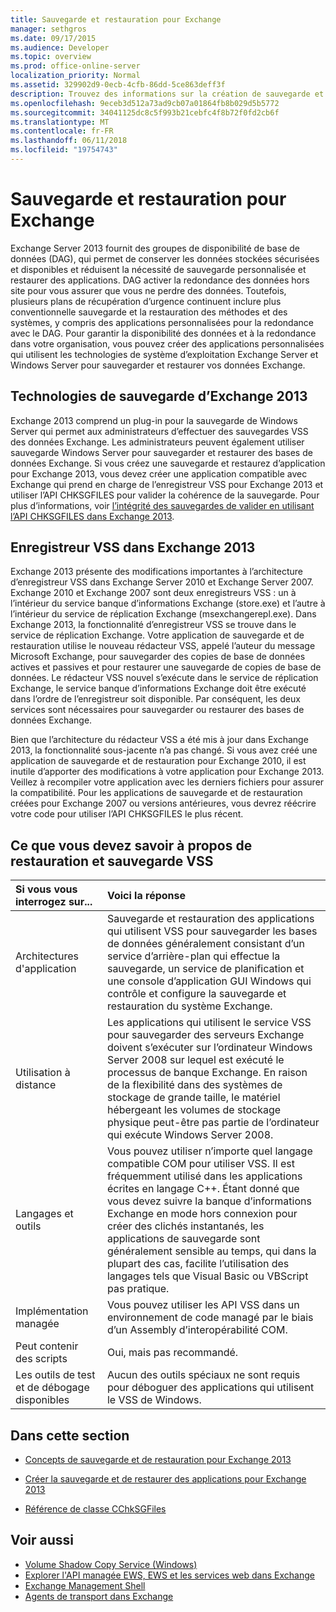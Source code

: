 ```yaml
---
title: Sauvegarde et restauration pour Exchange
manager: sethgros
ms.date: 09/17/2015
ms.audience: Developer
ms.topic: overview
ms.prod: office-online-server
localization_priority: Normal
ms.assetid: 329902d9-0ecb-4cfb-86dd-5ce863deff3f
description: Trouvez des informations sur la création de sauvegarde et de restauration des applications pour Exchange 2013.
ms.openlocfilehash: 9eceb3d512a73ad9cb07a01864fb8b029d5b5772
ms.sourcegitcommit: 34041125dc8c5f993b21cebfc4f8b72f0fd2cb6f
ms.translationtype: MT
ms.contentlocale: fr-FR
ms.lasthandoff: 06/11/2018
ms.locfileid: "19754743"
---
```

# <a name="backup-and-restore-for-exchange"></a>Sauvegarde et restauration pour Exchange
  
Exchange Server 2013 fournit des groupes de disponibilité de base de données (DAG), qui permet de conserver les données stockées sécurisées et disponibles et réduisent la nécessité de sauvegarde personnalisée et restaurer des applications. DAG activer la redondance des données hors site pour vous assurer que vous ne perdre des données. Toutefois, plusieurs plans de récupération d’urgence continuent inclure plus conventionnelle sauvegarde et la restauration des méthodes et des systèmes, y compris des applications personnalisées pour la redondance avec le DAG. Pour garantir la disponibilité des données et à la redondance dans votre organisation, vous pouvez créer des applications personnalisées qui utilisent les technologies de système d’exploitation Exchange Server et Windows Server pour sauvegarder et restaurer vos données Exchange.

<a name="bk_plugin"> </a>

## <a name="backup-technologies-in-exchange-2013"></a>Technologies de sauvegarde d’Exchange 2013

Exchange 2013 comprend un plug-in pour la sauvegarde de Windows Server qui permet aux administrateurs d’effectuer des sauvegardes VSS des données Exchange. Les administrateurs peuvent également utiliser sauvegarde Windows Server pour sauvegarder et restaurer des bases de données Exchange. Si vous créez une sauvegarde et restaurez d’application pour Exchange 2013, vous devez créer une application compatible avec Exchange qui prend en charge de l’enregistreur VSS pour Exchange 2013 et utiliser l’API CHKSGFILES pour valider la cohérence de la sauvegarde. Pour plus d’informations, voir [l’intégrité des sauvegardes de valider en utilisant l’API CHKSGFILES dans Exchange 2013](how-to-validate-backup-integrity-by-using-the-chksgfiles-api-in-exchange.md).

<a name="bk_vsswriter"> </a>

## <a name="vss-writer-in-exchange-2013"></a>Enregistreur VSS dans Exchange 2013

Exchange 2013 présente des modifications importantes à l’architecture d’enregistreur VSS dans Exchange Server 2010 et Exchange Server 2007. Exchange 2010 et Exchange 2007 sont deux enregistreurs VSS : un à l’intérieur du service banque d’informations Exchange (store.exe) et l’autre à l’intérieur du service de réplication Exchange (msexchangerepl.exe). Dans Exchange 2013, la fonctionnalité d’enregistreur VSS se trouve dans le service de réplication Exchange. Votre application de sauvegarde et de restauration utilise le nouveau rédacteur VSS, appelé l’auteur du message Microsoft Exchange, pour sauvegarder des copies de base de données actives et passives et pour restaurer une sauvegarde de copies de base de données. Le rédacteur VSS nouvel s’exécute dans le service de réplication Exchange, le service banque d’informations Exchange doit être exécuté dans l’ordre de l’enregistreur soit disponible. Par conséquent, les deux services sont nécessaires pour sauvegarder ou restaurer des bases de données Exchange.
  
Bien que l’architecture du rédacteur VSS a été mis à jour dans Exchange 2013, la fonctionnalité sous-jacente n’a pas changé. Si vous avez créé une application de sauvegarde et de restauration pour Exchange 2010, il est inutile d’apporter des modifications à votre application pour Exchange 2013. Veillez à recompiler votre application avec les derniers fichiers pour assurer la compatibilité. Pour les applications de sauvegarde et de restauration créées pour Exchange 2007 ou versions antérieures, vous devrez réécrire votre code pour utiliser l’API CHKSGFILES le plus récent.
  
## <a name="what-you-need-to-know-about-vss-backup-and-restore"></a>Ce que vous devez savoir à propos de restauration et sauvegarde VSS

|Si vous vous interrogez sur...|Voici la réponse|
|:-----|:-----|
|Architectures d'application  <br/> |Sauvegarde et restauration des applications qui utilisent VSS pour sauvegarder les bases de données généralement consistant d’un service d’arrière-plan qui effectue la sauvegarde, un service de planification et une console d’application GUI Windows qui contrôle et configure la sauvegarde et restauration du système Exchange.  <br/> |
|Utilisation à distance  <br/> |Les applications qui utilisent le service VSS pour sauvegarder des serveurs Exchange doivent s’exécuter sur l’ordinateur Windows Server 2008 sur lequel est exécuté le processus de banque Exchange. En raison de la flexibilité dans des systèmes de stockage de grande taille, le matériel hébergeant les volumes de stockage physique peut-être pas partie de l’ordinateur qui exécute Windows Server 2008.  <br/> |
|Langages et outils  <br/> |Vous pouvez utiliser n’importe quel langage compatible COM pour utiliser VSS. Il est fréquemment utilisé dans les applications écrites en langage C++. Étant donné que vous devez suivre la banque d’informations Exchange en mode hors connexion pour créer des clichés instantanés, les applications de sauvegarde sont généralement sensible au temps, qui dans la plupart des cas, facilite l’utilisation des langages tels que Visual Basic ou VBScript pas pratique.  <br/> |
|Implémentation managée  <br/> |Vous pouvez utiliser les API VSS dans un environnement de code managé par le biais d’un Assembly d’interopérabilité COM.  <br/> |
|Peut contenir des scripts  <br/> |Oui, mais pas recommandé.  <br/> |
|Les outils de test et de débogage disponibles  <br/> |Aucun des outils spéciaux ne sont requis pour déboguer des applications qui utilisent le VSS de Windows.  <br/> |
   
## <a name="in-this-section"></a>Dans cette section

- [Concepts de sauvegarde et de restauration pour Exchange 2013](backup-and-restore-concepts-for-exchange-2013.md)
    
- [Créer la sauvegarde et de restaurer des applications pour Exchange 2013](build-backup-and-restore-applications-for-exchange-2013.md)
    
- [Référence de classe CChkSGFiles](cchksgfiles-class-reference.md)
    
## <a name="see-also"></a>Voir aussi

- [Volume Shadow Copy Service (Windows)](http://msdn.microsoft.com/en-us/library/windows/desktop/bb968832%28v=vs.85%29.aspx)   
- [Explorer l'API managée EWS, EWS et les services web dans Exchange](../exchange-web-services/explore-the-ews-managed-api-ews-and-web-services-in-exchange.md)  
- [Exchange Management Shell](../management/exchange-management-shell.md)   
- [Agents de transport dans Exchange](../transport-agents/transport-agents-in-exchange-2013.md) 
    

